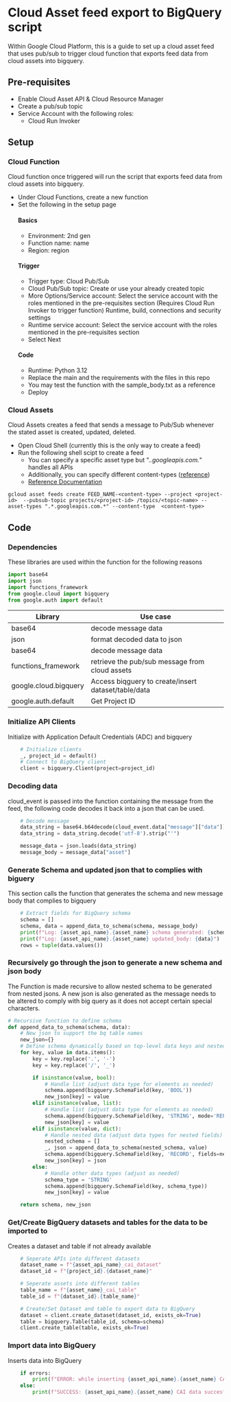 # Cloud Asset feed export to BigQuery script 

Within Google Cloud Platform, this is a guide to set up a cloud asset feed that uses pub/sub to trigger cloud function that exports feed data from cloud assets into bigquery.

## Pre-requisites
 - Enable Cloud Asset API & Cloud Resource Manager
 - Create a pub/sub topic
 - Service Account with the following roles:
    - Cloud Run Invoker

## Setup

### Cloud Function
Cloud function once triggered will run the script that exports feed data from cloud assets into bigquery.

 - Under Cloud Functions, create a new function
 - Set the following in the setup page
    #### Basics
    - Environment: 2nd gen
    - Function name: name
    - Region: region
    #### Trigger
    - Trigger type: Cloud Pub/Sub
    - Cloud Pub/Sub topic: Create or use your already created topic
    - More Options/Service account: Select the service account with the roles mentioned in the pre-requisites section (Requires Cloud Run Invoker to trigger function)
    Runtime, build, connections and security settings
    - Runtime service account: Select the service account with the roles mentioned in the pre-requisites section
    - Select Next
    #### Code
    - Runtime: Python 3.12
    - Replace the main and the requirements with the files in this repo
    - You may test the function with the sample_body.txt as a reference
    - Deploy

### Cloud Assets
Cloud Assets creates a feed that sends a message to Pub/Sub whenever the stated asset is created, updated, deleted.

 - Open Cloud Shell (currently this is the only way to create a feed)
 - Run the following shell scipt to create a feed
    - You can specify a specific asset type but ".*.googleapis.com.*" handles all APIs
    - Additionally, you can specify different content-types ([reference](https://cloud.google.com/asset-inventory/docs/overview#content_types))
    - [Reference Documentation](https://cloud.google.com/asset-inventory/docs/monitoring-asset-changes)
 ```shell
 gcloud asset feeds create FEED_NAME-<content-type> --project <project-id>  --pubsub-topic projects/<project-id> /topics/<topic-name> --asset-types ".*.googleapis.com.*" --content-type  <content-type>
 ```

## Code

### Dependencies
These libraries are used within the function for the following reasons

```python
import base64
import json
import functions_framework
from google.cloud import bigquery
from google.auth import default
```
| Library                   | Use case                                                 |
|---------------------------|----------------------------------------------------------|
| base64                    | decode message data                                      |
| json                      | format decoded data to json                              |
| base64                    | decode message data                                      |
| functions_framework       | retrieve the pub/sub message from cloud assets           |
| google.cloud.bigquery     | Access biqguery to create/insert dataset/table/data      |
| google.auth.default       | Get Project ID                                           |

### Initialize API Clients
Initialize with Application Default Credentials (ADC) and bigquery

```python
    # Initialize clients
    _, project_id = default()
    # Connect to BigQuery client
    client = bigquery.Client(project=project_id)
```

### Decoding data
cloud_event is passed into the function containing the message from the feed,
the following code decodes it back into a json that can be used.

```python
    # Decode message
    data_string = base64.b64decode(cloud_event.data["message"]["data"])
    data_string = data_string.decode('utf-8').strip("'")

    message_data = json.loads(data_string)
    message_body = message_data["asset"]
```

### Generate Schema and updated json that to complies with biguery
This section calls the function that generates the schema and new message body that complies to bigquery

```python
    # Extract fields for BigQuery schema
    schema = []
    schema, data = append_data_to_schema(schema, message_body)
    print(f"Log: {asset_api_name}.{asset_name} schema generated: {schema}")
    print(f"Log: {asset_api_name}.{asset_name} updated_body: {data}")
    rows = tuple(data.values())
```

### Recursively go through the json to generate a new schema and json body
The Function is made recursive to allow nested schema to be generated from nested jsons.
A new json is also generated as the message needs to be altered to comply with big query as it does not accept certain special characters.

```python
# Recursive function to define schema
def append_data_to_schema(schema, data):
    # New json to support the bq table names
    new_json={}
    # Define schema dynamically based on top-level data keys and nested data structure
    for key, value in data.items():
        key = key.replace('.', '-')
        key = key.replace('/', '_')

        if isinstance(value, bool):
            # Handle list (adjust data type for elements as needed)
            schema.append(bigquery.SchemaField(key, 'BOOL'))
            new_json[key] = value
        elif isinstance(value, list):
            # Handle list (adjust data type for elements as needed)
            schema.append(bigquery.SchemaField(key, 'STRING', mode='REPEATED'))
            new_json[key] = value
        elif isinstance(value, dict):
            # Handle nested data (adjust data types for nested fields)
            nested_schema = []
            _, json = append_data_to_schema(nested_schema, value)
            schema.append(bigquery.SchemaField(key, 'RECORD', fields=nested_schema))
            new_json[key] = json
        else:
            # Handle other data types (adjust as needed)
            schema_type = 'STRING'
            schema.append(bigquery.SchemaField(key, schema_type))
            new_json[key] = value

    return schema, new_json
```

### Get/Create BigQuery datasets and tables for the data to be imported to
Creates a dataset and table if not already available

```python
    # Seperate APIs into different datasets
    dataset_name = f"{asset_api_name}_cai_dataset"
    dataset_id = f"{project_id}.{dataset_name}"

    # Seperate assets into different tables
    table_name = f"{asset_name}_cai_table"
    table_id = f"{dataset_id}.{table_name}"

    # Create/Set Dataset and table to export data to BigQuery
    dataset = client.create_dataset(dataset_id, exists_ok=True)
    table = bigquery.Table(table_id, schema=schema)
    client.create_table(table, exists_ok=True)
```
### Import data into BigQuery
Inserts data into BigQuery

```python
    if errors:
        print(f"ERROR: while inserting {asset_api_name}.{asset_name} CAI data: {errors}")
    else:
        print(f"SUCCESS: {asset_api_name}.{asset_name} CAI data succesfully exported to big query")
```
